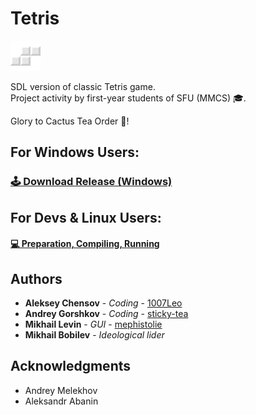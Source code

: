 # Tetris

![Figure](https://github.com/cactus-knights/tetris/blob/master/data/img/favicon.png)

SDL version of classic Tetris game.  
Project activity by first-year students of SFU (MMCS) 🎓.

Glory to Cactus Tea Order 🌵!

## For Windows Users:
### [🕹️ Download Release (Windows)](https://github.com/cactus-knights/tetris/releases)

## For Devs & Linux Users:
#### [💻 Preparation, Compiling, Running](https://github.com/cactus-knights/tetris/blob/master/Preparation.md)

## Authors

* **Aleksey Chensov** - *Coding* - [1007Leo](https://github.com/1007Leo)
* **Andrey Gorshkov** - *Coding* - [sticky-tea](https://github.com/sticky-tea)
* **Mikhail Levin** - *GUI* - [mephistolie](https://github.com/mephistolie)
* **Mikhail Bobilev** - *Ideological lider*

## Acknowledgments
* Andrey Melekhov
* Aleksandr Abanin
